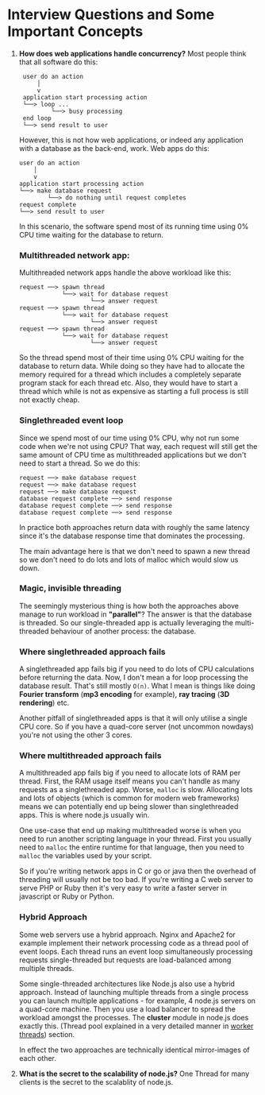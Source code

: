# Interview Questions and Some Important Concepts

1. **How does web applications handle concurrency?**
   Most people think that all software do this:

    ```
     user do an action
         │
         v
     application start processing action
     └──> loop ...
             └──> busy processing
     end loop
     └──> send result to user
    ```

    However, this is not how web applications, or indeed any application with a database as the back-end, work. Web apps do this:

    ```
    user do an action
        │
        v
    application start processing action
    └──> make database request
            └──> do nothing until request completes
    request complete
    └──> send result to user
    ```

    In this scenario, the software spend most of its running time using 0% CPU time waiting for the database to return.

    ### Multithreaded network app:

    Multithreaded network apps handle the above workload like this:

    ```
    request ──> spawn thread
                └──> wait for database request
                        └──> answer request
    request ──> spawn thread
                └──> wait for database request
                        └──> answer request
    request ──> spawn thread
                └──> wait for database request
                        └──> answer request
    ```

    So the thread spend most of their time using 0% CPU waiting for the database to return data. While doing so they have had to allocate the memory required for a thread which includes a completely separate program stack for each thread etc. Also, they would have to start a thread which while is not as expensive as starting a full process is still not exactly cheap.

    ### Singlethreaded event loop

    Since we spend most of our time using 0% CPU, why not run some code when we're not using CPU? That way, each request will still get the same amount of CPU time as multithreaded applications but we don't need to start a thread. So we do this:

    ```
    request ──> make database request
    request ──> make database request
    request ──> make database request
    database request complete ──> send response
    database request complete ──> send response
    database request complete ──> send response
    ```

    In practice both approaches return data with roughly the same latency since it's the database response time that dominates the processing.

    The main advantage here is that we don't need to spawn a new thread so we don't need to do lots and lots of malloc which would slow us down.

    ### Magic, invisible threading

    The seemingly mysterious thing is how both the approaches above manage to run workload in **"parallel"**? The answer is that the database is threaded. So our single-threaded app is actually leveraging the multi-threaded behaviour of another process: the database.

    ### Where singlethreaded approach fails

    A singlethreaded app fails big if you need to do lots of CPU calculations before returning the data. Now, I don't mean a for loop processing the database result. That's still mostly `O(n)`. What I mean is things like doing **Fourier transform** (**mp3 encoding** for example), **ray tracing** (**3D rendering**) etc.
    <br>

    Another pitfall of singlethreaded apps is that it will only utilise a single CPU core. So if you have a quad-core server (not uncommon nowdays) you're not using the other 3 cores.

    ### Where multithreaded approach fails

    A multithreaded app fails big if you need to allocate lots of RAM per thread. First, the RAM usage itself means you can't handle as many requests as a singlethreaded app. Worse, `malloc` is slow. Allocating lots and lots of objects (which is common for modern web frameworks) means we can potentially end up being slower than singlethreaded apps. This is where node.js usually win.
    <br>

    One use-case that end up making multithreaded worse is when you need to run another scripting language in your thread. First you usually need to `malloc` the entire runtime for that language, then you need to `malloc` the variables used by your script.
    <br>

    So if you're writing network apps in C or go or java then the overhead of threading will usually not be too bad. If you're writing a C web server to serve PHP or Ruby then it's very easy to write a faster server in javascript or Ruby or Python.

    ### Hybrid Approach

    Some web servers use a hybrid approach. Nginx and Apache2 for example implement their network processing code as a thread pool of event loops. Each thread runs an event loop simultaneously processing requests single-threaded but requests are load-balanced among multiple threads.
    <br>

    Some single-threaded architectures like Node.js also use a hybrid approach. Instead of launching multiple threads from a single process you can launch multiple applications - for example, 4 node.js servers on a quad-core machine. Then you use a load balancer to spread the workload amongst the processes. The **cluster** module in node.js does exactly this. (Thread pool explained in a very detailed manner in [worker threads](../7.%20worker%20threads/readme.md)) section.
    <br>

    In effect the two approaches are technically identical mirror-images of each other.
    <br>

2. **What is the secret to the scalability of node.js?**
   One Thread for many clients is the secret to the scalablity of node.js.
